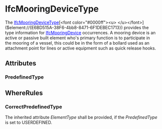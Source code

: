 # IfcMooringDeviceType

The [<font color="#0000ff"><u>IfcMooringDeviceType</u></font>]($element://{B09C5B5F-9AC4-4620-8F66-3DAC7AC707EA})[<font color="#0000ff"><u> </u></font>]($element://{E6BD515A-38F6-4bb8-8471-6F1DEBEC1713})  provides the type information for [<font color="#0000ff"><u>IfcMooringDevice</u></font>]($element://{E6BD515A-38F6-4bb8-8471-6F1DEBEC1713})  occurrences.
A mooring device is an active or passive built element who's primary function is to participate in the mooring of a vessel, this could be in the form of a bollard used as an attachment point for lines or active equipment such as quick release hooks.

## Attributes

### PredefinedType


## WhereRules

### CorrectPredefinedType
The inherited attribute _ElementType_ shall be provided, if the _PredefinedType_ is set to USERDEFINED.
